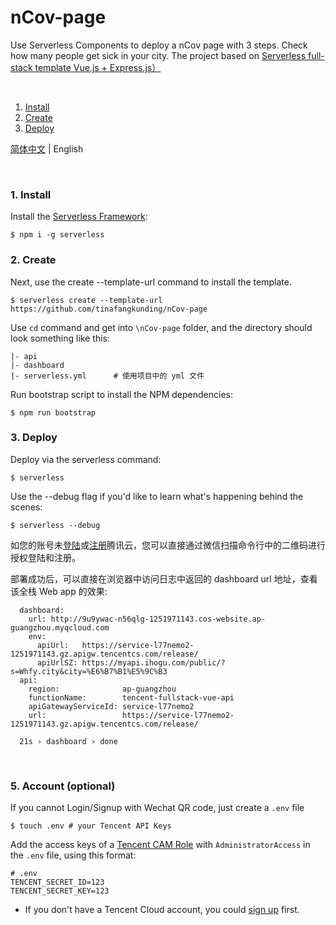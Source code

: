 # nCov-page

Use Serverless Components to deploy a nCov page with 3 steps. Check how many people get sick in your city. The project based on [Serverless full-stack template Vue.js + Express.js）](https://github.com/serverless/components/tree/master/templates/tencent-fullstack-vue-application)

&nbsp;

1. [Install](#1-install)
2. [Create](#2-create)
3. [Deploy](#3-deploy)

[简体中文](./README.md) | English

&nbsp;

### 1. Install

Install the [Serverless Framework](https://www.github.com/serverless/serverless):

```console
$ npm i -g serverless
```

### 2. Create

Next, use the create --template-url command to install the template.

```console
$ serverless create --template-url https://github.com/tinafangkunding/nCov-page
```

Use `cd` command and get into `\nCov-page` folder, and the directory should look something like this:

```
|- api
|- dashboard
|- serverless.yml      # 使用项目中的 yml 文件
```

Run bootstrap script to install the NPM dependencies:
```
$ npm run bootstrap
```

### 3. Deploy

Deploy via the serverless command:
```
$ serverless
```
Use the --debug flag if you'd like to learn what's happening behind the scenes:
```
$ serverless --debug
```

如您的账号未[登陆](https://cloud.tencent.com/login)或[注册](https://cloud.tencent.com/register)腾讯云，您可以直接通过微信扫描命令行中的二维码进行授权登陆和注册。

部署成功后，可以直接在浏览器中访问日志中返回的 dashboard url 地址，查看该全栈 Web app 的效果:

```
  dashboard: 
    url: http://9u9ywac-n56qlg-1251971143.cos-website.ap-guangzhou.myqcloud.com
    env: 
      apiUrl:   https://service-l77nemo2-1251971143.gz.apigw.tencentcs.com/release/
      apiUrlSZ: https://myapi.ihogu.com/public/?s=Whfy.city&city=%E6%B7%B1%E5%9C%B3
  api: 
    region:              ap-guangzhou
    functionName:        tencent-fullstack-vue-api
    apiGatewayServiceId: service-l77nemo2
    url:                 https://service-l77nemo2-1251971143.gz.apigw.tencentcs.com/release/

  21s › dashboard › done
```

&nbsp;

### 5. Account (optional)

If you cannot Login/Signup with Wechat QR code, just create a `.env` file

```console
$ touch .env # your Tencent API Keys
```

Add the access keys of a [Tencent CAM Role](https://console.cloud.tencent.com/cam/capi) with `AdministratorAccess` in the `.env` file, using this format:

```
# .env
TENCENT_SECRET_ID=123
TENCENT_SECRET_KEY=123
```

- If you don't have a Tencent Cloud account, you could [sign up](https://intl.cloud.tencent.com/register) first.
